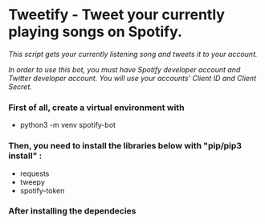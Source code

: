 # Tweetify - Tweet your currently playing songs on Spotify.

*This script gets your currently listening song and tweets it to your account.*

*In order to use this bot, you must have _Spotify developer account_ and _Twitter developer account_. You will use your accounts' Client ID and Client Secret.*

### First of all, create a virtual environment with 
- python3 -m venv spotify-bot

### Then, you need to install the libraries below with "pip/pip3 install" :
* requests
* tweepy
* spotify-token

### After installing the dependecies 

